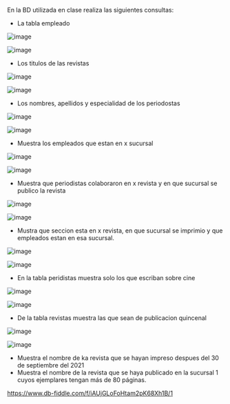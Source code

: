 En la BD utilizada en clase realiza las siguientes consultas:

* La tabla empleado
 
![image](https://user-images.githubusercontent.com/102439883/172027443-07df4f52-9922-484b-a1e0-5c6e7f30115c.png)

![image](https://user-images.githubusercontent.com/102439883/172027451-10cf3b43-6142-4114-ae9d-476223a69351.png)

* Los titulos de las revistas

![image](https://user-images.githubusercontent.com/102439883/172027592-0712d339-c983-4cca-b9e2-50b967b964cf.png)

![image](https://user-images.githubusercontent.com/102439883/172027621-c5d02f40-44af-49b1-8b42-95e22ced6598.png)

* Los nombres, apellidos y especialidad de los periodostas

![image](https://user-images.githubusercontent.com/102439883/172027703-0c0920f6-7671-4cc2-bc94-bf79bc6bab90.png)

![image](https://user-images.githubusercontent.com/102439883/172027725-905abe7b-a809-45ab-9e8f-37929aa9b0fc.png)

* Muestra los empleados que estan en x sucursal

![image](https://user-images.githubusercontent.com/102439883/172028153-3c2fa48c-2881-4063-96a1-2336e02ccff1.png)

![image](https://user-images.githubusercontent.com/102439883/172028166-6f03d87b-0a19-4ba2-b9b5-ffaf70734176.png)


* Muestra que periodistas colaboraron en x revista y en que sucursal se publico la revista

![image](https://user-images.githubusercontent.com/102439883/172029554-1964de00-bf16-4c5e-a7c6-a242aa4606da.png)

![image](https://user-images.githubusercontent.com/102439883/172029574-6a5c7251-0160-4388-a1f2-b418ba119e7f.png)

* Mustra que seccion esta en x revista, en que sucursal se imprimio y que empleados estan en esa sucursal.

![image](https://user-images.githubusercontent.com/102439883/172454017-3e04d4b2-8c61-47a6-b815-770ccda9588e.png)

![image](https://user-images.githubusercontent.com/102439883/172454160-0eac933b-3cc9-424c-900f-732f49336b14.png)

* En la tabla peridistas muestra solo los que escriban sobre cine

![image](https://user-images.githubusercontent.com/102439883/172456382-a8c54587-a234-41a8-be7d-84e756889fc7.png)

![image](https://user-images.githubusercontent.com/102439883/172456449-8d542374-d2fd-44b1-a799-a9e53e91e9dd.png)

* De la tabla revistas muestra las que sean de publicacion quincenal

![image](https://user-images.githubusercontent.com/102439883/172458947-6d920628-2232-41f9-b30e-e5e277891ccb.png)

![image](https://user-images.githubusercontent.com/102439883/172458992-6b646309-5006-46a1-b38f-95b04c0dc51f.png)

* Muestra el nombre de ka revista que se hayan impreso despues del 30 de septiembre del 2021
* Muestra el nombre de la revista que se haya publicado en la sucursal 1 cuyos ejemplares tengan más de 80 páginas.

https://www.db-fiddle.com/f/iAUjGLoFoHtam2pK68Xh1B/1

